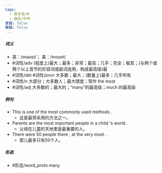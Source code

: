 ```yaml
---
tags:
  - 首字母/M
  - 级别/中考
掌握: false
模糊: false
---
```

##### 词义
- 英：/məʊst/； 美：/moʊst/
- #词性/adv  (程度上)最大；最多；非常；最高；几乎；完全；极其；(与两个或两个以上音节的形容词或副词连用，构成最高级)最
- #词性/det #词性/pron  大多数；最大；(数量上)最多；几乎所有
- #词性/n  大部分；大多数人；最大限度；常作 the most
- #词性/adj  大多数的；最大的；“many”的最高级；much 的最高级
##### 例句
- This is one of the most commonly used methods .
	- 这是最常采用的方法之一。
- Parents are the most important people in a child 's world .
	- 父母在儿童的天地里是最重要的人。
- There were 50 people there , at the very most .
	- 那儿最多只有50个人。
##### 形态
- #形态/word_proto many
